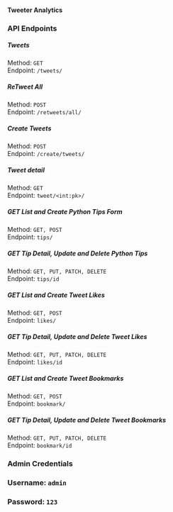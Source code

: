 #### Tweeter Analytics


### API Endpoints
##### Tweets
Method: `GET`  
Endpoint: `/tweets/`  

##### ReTweet All
Method: `POST`  
Endpoint: `/retweets/all/`  


##### Create Tweets
Method: `POST`  
Endpoint: `/create/tweets/`  


##### Tweet detail
Method: `GET`  
Endpoint: `tweet/<int:pk>/`  


##### GET List and Create Python Tips Form
Method: `GET, POST`  
Endpoint: `tips/`  


##### GET Tip Detail, Update and Delete Python Tips
Method: `GET, PUT, PATCH, DELETE`  
Endpoint: `tips/id`  



##### GET List and Create Tweet Likes
Method: `GET, POST`  
Endpoint: `likes/`  


##### GET Tip Detail, Update and Delete Tweet Likes
Method: `GET, PUT, PATCH, DELETE`  
Endpoint: `likes/id`  


##### GET List and Create Tweet Bookmarks
Method: `GET, POST`  
Endpoint: `bookmark/`  


##### GET Tip Detail, Update and Delete Tweet Bookmarks
Method: `GET, PUT, PATCH, DELETE`  
Endpoint: `bookmark/id`  



### Admin Credentials
### Username: `admin`  
### Password: `123` 

